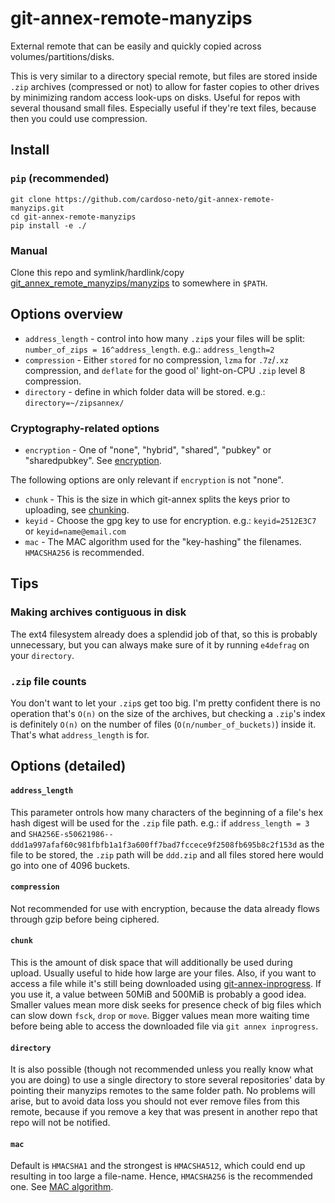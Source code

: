 # git-annex-remote-manyzips
External remote that can be easily and quickly copied across volumes/partitions/disks.

This is very similar to a directory special remote, but files are stored inside `.zip` archives (compressed or not) to allow for faster copies to other drives by minimizing random access look-ups on disks.
Useful for repos with several thousand small files.
Especially useful if they're text files, because then you could use compression.

## Install

### `pip` (recommended)

```
git clone https://github.com/cardoso-neto/git-annex-remote-manyzips.git
cd git-annex-remote-manyzips
pip install -e ./
```

### Manual

Clone this repo and symlink/hardlink/copy [git_annex_remote_manyzips/manyzips](git_annex_remote_manyzips/manyzips) to somewhere in `$PATH`.

## Options overview

- `address_length` - control into how many `.zip`s your files will be split: `number_of_zips = 16^address_length`. e.g.: `address_length=2`
- `compression` - Either `stored` for no compression, `lzma` for `.7z`/`.xz` compression, and `deflate` for the good ol' light-on-CPU `.zip` level 8 compression.
- `directory` - define in which folder data will be stored. e.g.: `directory=~/zipsannex/`

### Cryptography-related options

- `encryption` - One of "none", "hybrid", "shared", "pubkey" or "sharedpubkey".
See [encryption](https://git-annex.branchable.com/encryption/).

The following options are only relevant if `encryption` is not "none".

- `chunk` - This is the size in which git-annex splits the keys prior to uploading, see [chunking](https://git-annex.branchable.com/chunking).
- `keyid` - Choose the gpg key to use for encryption. e.g.: `keyid=2512E3C7` or `keyid=name@email.com`
- `mac` - The MAC algorithm used for the "key-hashing" the filenames. `HMACSHA256` is recommended.


## Tips

### Making archives contiguous in disk

The ext4 filesystem already does a splendid job of that, so this is probably unnecessary, but you can always make sure of it by running `e4defrag` on your `directory`.

### `.zip` file counts

You don't want to let your `.zip`s get too big.
I'm pretty confident there is no operation that's `O(n)` on the size of the archives, but checking a `.zip`'s index is definitely `O(n)` on the number of files (`O(n/number_of_buckets)`) inside it.
That's what `address_length` is for.

## Options (detailed)

#### `address_length`

This parameter ontrols how many characters of the beginning of a file's hex hash digest will be used for the `.zip` file path.
e.g.: if `address_length = 3` and `SHA256E-s50621986--ddd1a997afaf60c981fbfb1a1f3a600ff7bad7fccece9f2508fb695b8c2f153d` as the file to be stored, the `.zip` path will be `ddd.zip` and all files stored here would go into one of 4096 buckets.

#### `compression`

Not recommended for use with encryption, because the data already flows through gzip before being ciphered.

#### `chunk`

This is the amount of disk space that will additionally be used during upload.
Usually useful to hide how large are your files.
Also, if you want to access a file while it's still being downloaded using [git-annex-inprogress](https://git-annex.branchable.com/git-annex-inprogress/).
If you use it, a value between 50MiB and 500MiB is probably a good idea.
Smaller values mean more disk seeks for presence check of big files which can slow down `fsck`, `drop` or `move`.
Bigger values mean more waiting time before being able to access the downloaded file via `git annex inprogress`.

#### `directory`

It is also possible (though not recommended unless you really know what you are doing) to use a single directory to store several repositories' data by pointing their manyzips remotes to the same folder path.
No problems will arise, but to avoid data loss you should not ever remove files from this remote, because if you remove a key that was present in another repo that repo will not be notified.

#### `mac`

Default is `HMACSHA1` and the strongest is `HMACSHA512`, which could end up resulting in too large a file-name.
Hence, `HMACSHA256` is the recommended one.
See [MAC algorithm](https://git-annex.branchable.com/encryption/#index5h2).
